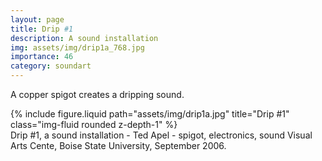 ```yaml
---
layout: page
title: Drip #1
description: A sound installation
img: assets/img/drip1a_768.jpg
importance: 46
category: soundart
---
```


A copper spigot creates a dripping sound.

<div class="row">
    <div class="col-sm mt-3 mt-md-0">
        {% include figure.liquid path="assets/img/drip1a.jpg" title="Drip #1" class="img-fluid rounded z-depth-1" %}
    </div>
</div>
<div class="caption">
    Drip #1, a sound installation - Ted Apel - spigot, electronics, sound
Visual Arts Cente, Boise State University, September 2006.

</div>

